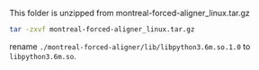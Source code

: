 This folder is unzipped from montreal-forced-aligner_linux.tar.gz

```bash
tar -zxvf montreal-forced-aligner_linux.tar.gz
```

rename `./montreal-forced-aligner/lib/libpython3.6m.so.1.0` to `libpython3.6m.so`.